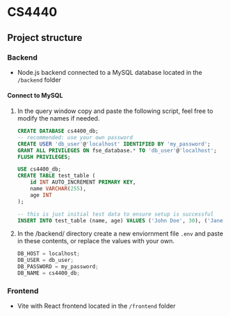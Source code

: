 # CS4440

## Project structure

### Backend

-   Node.js backend connected to a MySQL database located in the `/backend` folder

#### Connect to MySQL

1. In the query window copy and paste the following script, feel free to modify the names if needed.

    ```sql
    CREATE DATABASE cs4400_db;
    -- recommended: use your own password
    CREATE USER 'db_user'@'localhost' IDENTIFIED BY 'my_password';
    GRANT ALL PRIVILEGES ON fse_database.* TO 'db_user'@'localhost';
    FLUSH PRIVILEGES;

    USE cs4400_db;
    CREATE TABLE test_table (
        id INT AUTO_INCREMENT PRIMARY KEY,
        name VARCHAR(255),
        age INT
    );

    -- this is just initial test data to ensure setup is successful
    INSERT INTO test_table (name, age) VALUES ('John Doe', 30), ('Jane Smith', 25);
    ```

2. In the /backend/ directory create a new enviornment file `.env` and paste in these contents, or replace the values with your own.

    ```js
    DB_HOST = localhost;
    DB_USER = db_user;
    DB_PASSWORD = my_password;
    DB_NAME = cs4400_db;
    ```

### Frontend

-   Vite with React frontend located in the `/frontend` folder
